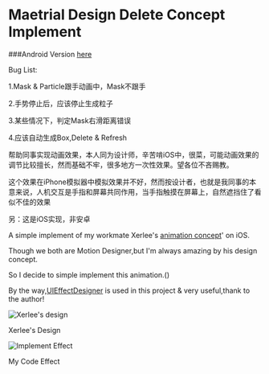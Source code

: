 # Maetrial Design Delete Concept Implement

###Android Version [here](https://github.com/ZhaoKaiQiang/ParticleLayout/)

Bug List:

1.Mask & Particle跟手动画中，Mask不跟手

2.手势停止后，应该停止生成粒子

3.某些情况下，判定Mask右滑距离错误

4.应该自动生成Box,Delete & Refresh

帮助同事实现动画效果，本人同为设计师，辛苦啃iOS中，很菜，可能动画效果的调节比较擅长，然而基础不牢，很多地方一次性效果。望各位不吝赐教。

这个效果在iPhone模拟器中模拟效果并不好，然而按设计者，也就是我同事的本意来说，人机交互是手指和屏幕共同作用，当手指触摸在屏幕上，自然遮挡住了看似不佳的效果

另：这是iOS实现，非安卓

A simple implement of my workmate Xerlee's [animation concept](https://dribbble.com/shots/2245626-Material-Design-Delete)' on iOS.

Though we both are Motion Designer,but I'm always amazing by his design concept.

So I decide to simple implement this animation.()

By the way,[UIEffectDesigner](https://github.com/icanzilb/UIEffectDesignerView) is used in this project & very useful,thank to the author!

![Xerlee's design](https://d13yacurqjgara.cloudfront.net/users/747857/screenshots/2245626/____.gif?raw=true)

Xerlee's Design

![Implement Effect](https://github.com/MartinRGB/MTMaterialDelete/blob/master/342.gif?raw=true)

My Code Effect

